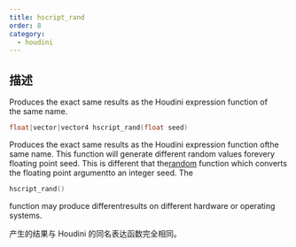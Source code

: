 ```yaml
---
title: hscript_rand
order: 8
category:
  - houdini
---
```

    
## 描述

Produces the exact same results as the Houdini expression function of  
the same name.

```c
float|vector|vector4 hscript_rand(float seed)
```

Produces the exact same results as the Houdini expression function ofthe same
name. This function will generate different random values forevery floating
point seed. This is different that the[random](random.html "Generate a random
number based on the integer position in 1-4D space.") function which converts
the floating point argumentto an integer seed. The

```c
hscript_rand()
```

function
may produce differentresults on different hardware or operating systems.

产生的结果与 Houdini 的同名表达函数完全相同。

